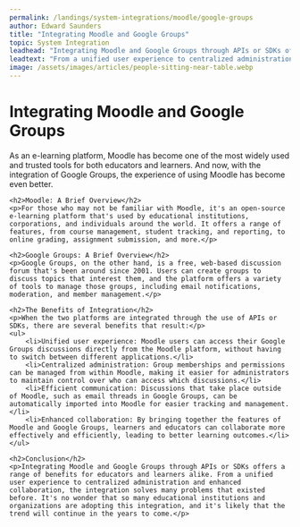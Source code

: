 ```yaml
---
permalink: /landings/system-integrations/moodle/google-groups
author: Edward Saunders
title: "Integrating Moodle and Google Groups"
topic: System Integration
leadhead: "Integrating Moodle and Google Groups through APIs or SDKs offers a range of benefits for educators and learners alike"
leadtext: "From a unified user experience to centralized administration and enhanced collaboration, the integration solves many problems that existed before. It's no wonder that so many educational institutions and organizations are adopting this integration, and it's likely that the trend will continue in the years to come."
image: /assets/images/articles/people-sitting-near-table.webp
---
```

<div class="arttext">	<h1>Integrating Moodle and Google Groups</h1>
	<p>As an e-learning platform, Moodle has become one of the most widely used and trusted tools for both educators and learners. And now, with the integration of Google Groups, the experience of using Moodle has become even better.</p>
	
	<h2>Moodle: A Brief Overview</h2>
	<p>For those who may not be familiar with Moodle, it's an open-source e-learning platform that's used by educational institutions, corporations, and individuals around the world. It offers a range of features, from course management, student tracking, and reporting, to online grading, assignment submission, and more.</p>

	<h2>Google Groups: A Brief Overview</h2>
	<p>Google Groups, on the other hand, is a free, web-based discussion forum that's been around since 2001. Users can create groups to discuss topics that interest them, and the platform offers a variety of tools to manage those groups, including email notifications, moderation, and member management.</p>

	<h2>The Benefits of Integration</h2>
	<p>When the two platforms are integrated through the use of APIs or SDKs, there are several benefits that result:</p>
	<ul>
		<li>Unified user experience: Moodle users can access their Google Groups discussions directly from the Moodle platform, without having to switch between different applications.</li>
		<li>Centralized administration: Group memberships and permissions can be managed from within Moodle, making it easier for administrators to maintain control over who can access which discussions.</li>
		<li>Efficient communication: Discussions that take place outside of Moodle, such as email threads in Google Groups, can be automatically imported into Moodle for easier tracking and management.</li>
		<li>Enhanced collaboration: By bringing together the features of Moodle and Google Groups, learners and educators can collaborate more effectively and efficiently, leading to better learning outcomes.</li>
	</ul>

	<h2>Conclusion</h2>
	<p>Integrating Moodle and Google Groups through APIs or SDKs offers a range of benefits for educators and learners alike. From a unified user experience to centralized administration and enhanced collaboration, the integration solves many problems that existed before. It's no wonder that so many educational institutions and organizations are adopting this integration, and it's likely that the trend will continue in the years to come.</p>
</div>